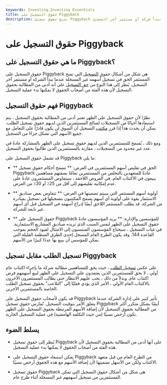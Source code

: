 ```yaml
---
keywords: Investing,Investing Essentials
title: حقوق التسجيل على Piggyback
description: تمنح حقوق تسجيل Piggyback للمستثمر الحق في تسجيل سهم غير مسجل عندما تبدأ شركة أو مستثمر آخر التسجيل.
---
```


# حقوق التسجيل على Piggyback
## ما هي حقوق التسجيل على Piggyback؟

حقوق التسجيل على Piggyback هي شكل من أشكال حقوق [التسجيل](/registration) التي تمنح المستثمر الحق في تسجيل أسهمه غير المسجلة عندما تبدأ الشركة أو مستثمر آخر التسجيل. يُنظر إلى هذا النوع من [حق التسجيل](/registrationright) على أنه أدنى من المطالبة بحقوق التسجيل لأن هذه الفئة من أصحاب الحقوق لا يمكنها بدء عملية التسجيل.

## فهم حقوق التسجيل Piggyback

نظرًا لأن حقوق التسجيل على الظهر تعتبر أدنى من المطالبة بحقوق التسجيل ، يتم استبعادها أحيانًا من التسجيلات لصالح المستثمرين الذين لديهم حقوق تسجيل الطلب. يمكن أن يحدث هذا إذا قرر [مكتتب](/underwriter) التسجيل أن السوق لن يكون قادرًا على التعامل مع جميع الأسهم التي تشكل جزءًا من التسجيل.

ومع ذلك ، يُسمح للمستثمرين الذين لديهم حقوق تسجيل على الظهر بالمشاركة عادةً في عدد غير محدود من التسجيلات ، مقارنة بالمستثمرين الذين طالبوا بحقوق التسجيل.

قد تشمل حقوق التسجيل على Piggyback ما يلي:

- ** الحق في تقليص أسهم المستثمرين في العرض: ** تسمح أحكام حقوق تسجيل Piggyback عادةً للمتعهدين بالتخلص من المستثمرين تمامًا بصفتهم مساهمين يبيعون في الاكتتاب العام. في العروض اللاحقة ، سيتفاوض المستثمرون عادةً على عدم إمكانية تقليصهم إلى أقل من 25٪ أو 30٪ من العرض.

- ** أولوية أسهم المستثمر التي سيتم تضمينها في العرض: ** تتفاوض بعض صناديق الاستثمار بقوة على أولوية أي أسهم يسمح المكتتبون بتسجيلها في تسجيل بمبادرة من الشركة. قد يطلب المستثمر اللاحق أيضًا إدراج أسهمه في التسجيل قبل أي أسهم غير تابعة للشركة.

- ** حقوق التسجيل على Piggyback للمؤسسين والإدارة: ** يريد المؤسسون عادةً حقوق التسجيل على الظهر لنفس السبب الذي تريده صناديق المشاريع الاستثمارية. في غياب التسجيل ، سيحتاج المؤسسون المنتسبون إلى الامتثال لقيود الحجم بموجب القاعدة 144. وقد يكون الطرح العام المسجل إحدى الطرق المنظمة القليلة التي يمكن للمؤسس أن يبيع بها عددًا كبيرًا من الأسهم.

## تسجيل الطلب مقابل تسجيل Piggyback

على عكس [تسجيل الطلب](/registrationright) ، حيث يحق للمساهمين مطالبة شركة ما بإجراء اكتتاب عام أولي ، لا يحق للمستثمرين الذين يعتمدون على التسجيل على الظهر لبيع أسهمهم فرض اكتتاب عام. وبدلاً من ذلك ، يجب عليهم الانتظار حتى يطالب المستثمرون الآخرون بالاكتتاب العام الأولي ، الأمر الذي يؤدي فعليًا إلى "التلاعب" بحقوق تسجيل الطلب الخاصة بالمستثمرين الآخرين.

قد يكون لأصحاب حقوق التسجيل على Piggyback تأثير كبير على إدارة الشركة عندما يتعلق الأمر بتوقيت التسجيل. تُمارس حقوق تسجيل Piggyback أيضًا بشكل متكرر أكثر من المطالبة بحقوق التسجيل لأن إضافة الأسهم المرتبطة بحقوق التسجيل على الظهر تكون أرخص نسبيًا (من حيث التكلفة الهامشية) في عملية التسجيل الجارية.

## يسلط الضوء

- يُنظر إلى حقوق تسجيل Piggyback على أنها أدنى من المطالبة بحقوق التسجيل لأن هذه الفئة من أصحاب الحقوق لا يمكنها بدء عملية التسجيل.

- يمكن استبعاد حقوق التسجيل على Piggyback من الطرح العام من قبل متعهد الاكتتاب ولكن من الأسهل تضمينها لأن إضافة الأسهم مع هذه الحقوق أرخص نسبيًا.

- حقوق تسجيل Piggyback هي شكل من أشكال حقوق التسجيل التي تمكن المستثمرين من تسجيل أسهمهم غير المسجلة أثناء طرح عام.

